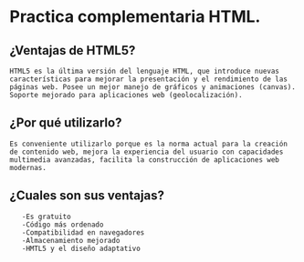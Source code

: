 # Practica complementaria HTML.

## ¿Ventajas de HTML5?
```
HTML5 es la última versión del lenguaje HTML, que introduce nuevas características para mejorar la presentación y el rendimiento de las páginas web. Posee un mejor manejo de gráficos y animaciones (canvas). Soporte mejorado para aplicaciones web (geolocalización).
```

## ¿Por qué utilizarlo?
```
Es conveniente utilizarlo porque es la norma actual para la creación de contenido web, mejora la experiencia del usuario con capacidades multimedia avanzadas, facilita la construcción de aplicaciones web modernas.
```

## ¿Cuales son sus ventajas?
```
   -Es gratuito
   -Código más ordenado
   -Compatibilidad en navegadores
   -Almacenamiento mejorado
   -HMTL5 y el diseño adaptativo
```